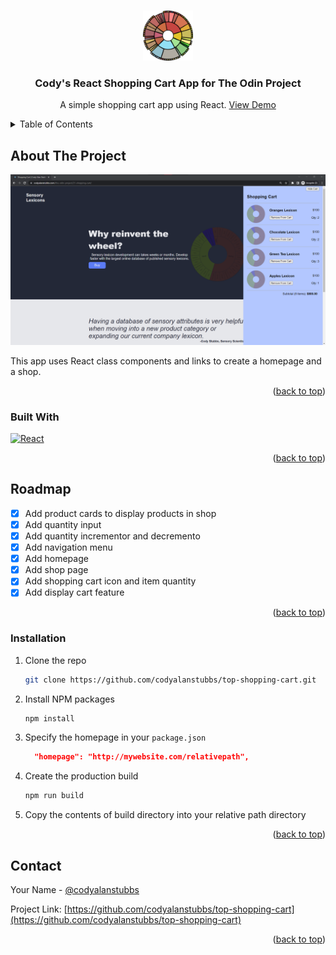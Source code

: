 <!-- Improved compatibility of back to top link: See: https://github.com/othneildrew/Best-README-Template/pull/73 -->
<a name="readme-top"></a>
<!--
*** Thanks for checking out the Best-README-Template. If you have a suggestion
*** that would make this better, please fork the repo and create a pull request
*** or simply open an issue with the tag "enhancement".
*** Don't forget to give the project a star!
*** Thanks again! Now go create something AMAZING! :D
-->



<!-- PROJECT SHIELDS -->
<!--
*** I'm using markdown "reference style" links for readability.
*** Reference links are enclosed in brackets [ ] instead of parentheses ( ).
*** See the bottom of this document for the declaration of the reference variables
*** for contributors-url, forks-url, etc. This is an optional, concise syntax you may use.
*** https://www.markdownguide.org/basic-syntax/#reference-style-links
-->

<!-- PROJECT LOGO -->
<br />
<div align="center">
  <a href="https://github.com/codyalanstubbs/top-shopping-cart">
    <img src="./public/android-chrome-192x192.png" alt="Logo" width="80" height="80">
  </a>

<h3 align="center">Cody's React Shopping Cart App for The Odin Project</h3>

  <p align="center">
    A simple shopping cart app using React.
    <a href="https://codyalanstubbs.com/the-odin-project/21-shopping-cart/">View Demo</a>
    <br />
  </p>
</div>



<!-- TABLE OF CONTENTS -->
<details>
  <summary>Table of Contents</summary>
  <ol>
    <li>
      <a href="#about-the-project">About The Project</a>
      <ul>
        <li><a href="#built-with">Built With</a></li>
      </ul>
    </li>
    <li><a href="#roadmap">Roadmap</a></li>
    <li><a href="#installation">Installation</a></li>
    <li><a href="#contact">Contact</a></li>
  </ol>
</details>



<!-- ABOUT THE PROJECT -->
## About The Project

[![Product Name Screen Shot][product-screenshot]](https://codyalanstubbs.com/the-odin-project/21-shopping-cart/)

This app uses React class components and links to create a homepage and a shop.

<p align="right">(<a href="#readme-top">back to top</a>)</p>



### Built With

[![React][React.js]][React-url]

<p align="right">(<a href="#readme-top">back to top</a>)</p>


<!-- ROADMAP -->
## Roadmap

- [x] Add product cards to display products in shop
- [x] Add quantity input
- [x] Add quantity incrementor and decremento 
- [x] Add navigation menu
- [x] Add homepage
- [x] Add shop page
- [x] Add shopping cart icon and item quantity
- [x] Add display cart feature

<p align="right">(<a href="#readme-top">back to top</a>)</p>

### Installation

1. Clone the repo
   ```sh
   git clone https://github.com/codyalanstubbs/top-shopping-cart.git
   ```
2. Install NPM packages
   ```sh
   npm install
   ```
3. Specify the homepage in your `package.json`
   ```json
     "homepage": "http://mywebsite.com/relativepath",
   ```
4. Create the production build
   ```sh
   npm run build
   ```
5. Copy the contents of build directory into your relative path directory 

<p align="right">(<a href="#readme-top">back to top</a>)</p>


<!-- CONTACT -->
## Contact

Your Name - [@codyalanstubbs](https://twitter.com/@codyalanstubbs)

Project Link: [https://github.com/codyalanstubbs/top-shopping-cart](https://github.com/codyalanstubbs/top-shopping-cart)

<p align="right">(<a href="#readme-top">back to top</a>)</p>

<!-- MARKDOWN LINKS & IMAGES -->
<!-- https://www.markdownguide.org/basic-syntax/#reference-style-links -->
[contributors-shield]: https://img.shields.io/github/contributors/codyalanstubbs/top-shopping-cart.svg?style=for-the-badge
[contributors-url]: https://github.com/codyalanstubbs/top-shopping-cart/graphs/contributors
[forks-shield]: https://img.shields.io/github/forks/codyalanstubbs/top-shopping-cart.svg?style=for-the-badge
[forks-url]: https://github.com/codyalanstubbs/top-shopping-cart/network/members
[stars-shield]: https://img.shields.io/github/stars/codyalanstubbs/top-shopping-cart.svg?style=for-the-badge
[stars-url]: https://github.com/codyalanstubbs/top-shopping-cart/stargazers
[issues-shield]: https://img.shields.io/github/issues/codyalanstubbs/top-shopping-cart.svg?style=for-the-badge
[issues-url]: https://github.com/codyalanstubbs/top-shopping-cart/issues
[license-shield]: https://img.shields.io/github/license/codyalanstubbs/top-shopping-cart.svg?style=for-the-badge
[license-url]: https://github.com/codyalanstubbs/top-shopping-cart/blob/master/LICENSE.txt
[linkedin-shield]: https://img.shields.io/badge/-LinkedIn-black.svg?style=for-the-badge&logo=linkedin&colorB=555
[linkedin-url]: https://linkedin.com/in/codystubbs
[product-screenshot]: src/assets/images/shopping-cart-screenshot.png
[Next.js]: https://img.shields.io/badge/next.js-000000?style=for-the-badge&logo=nextdotjs&logoColor=white
[Next-url]: https://nextjs.org/
[React.js]: https://img.shields.io/badge/React-20232A?style=for-the-badge&logo=react&logoColor=61DAFB
[React-url]: https://reactjs.org/
[Vue.js]: https://img.shields.io/badge/Vue.js-35495E?style=for-the-badge&logo=vuedotjs&logoColor=4FC08D
[Vue-url]: https://vuejs.org/
[Angular.io]: https://img.shields.io/badge/Angular-DD0031?style=for-the-badge&logo=angular&logoColor=white
[Angular-url]: https://angular.io/
[Svelte.dev]: https://img.shields.io/badge/Svelte-4A4A55?style=for-the-badge&logo=svelte&logoColor=FF3E00
[Svelte-url]: https://svelte.dev/
[Laravel.com]: https://img.shields.io/badge/Laravel-FF2D20?style=for-the-badge&logo=laravel&logoColor=white
[Laravel-url]: https://laravel.com
[Bootstrap.com]: https://img.shields.io/badge/Bootstrap-563D7C?style=for-the-badge&logo=bootstrap&logoColor=white
[Bootstrap-url]: https://getbootstrap.com
[JQuery.com]: https://img.shields.io/badge/jQuery-0769AD?style=for-the-badge&logo=jquery&logoColor=white
[JQuery-url]: https://jquery.com 